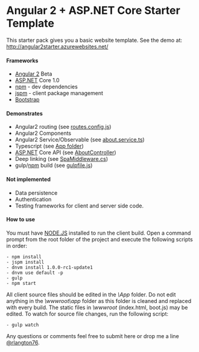 # Angular 2 + ASP.NET Core Starter Template

This starter pack gives you a basic website template.  See the demo at: http://angular2starter.azurewebsites.net/

#### Frameworks

  - [Angular 2] Beta
  - [ASP.NET] Core 1.0
  - [npm] - dev dependencies
  - [jspm] - client package management
  - [Bootstrap]

#### Demonstrates

   - Angular2 routing (see [routes.config.js])
   - Angular2 Components
   - Angular2 Service/Observable (see [about.service.ts])
   - Typescript (see [App folder])
   - [ASP.NET] Core API (see [AboutController])
   - Deep linking (see [SpaMiddleware.cs])
   - gulp/[npm] build (see [gulpfile.js])

#### Not implemented

   - Data persistence
   - Authentication
   - Testing frameworks for client and server side code.

#### How to use

You must have [NODE.JS] installed to run the client build.
Open a command prompt from the root folder of the project and execute the following scripts in order:

    - npm install
    - jspm install
    - dnvm install 1.0.0-rc1-update1
    - dnvm use default -p
    - gulp
    - npm start

All client source files should be edited in the *\App* folder.  Do not edit anything in the *\wwwroot\app* folder as this folder is cleaned and replaced with every build.  The static files in *\wwwroot* (index.html, boot.js) may be edited.
To watch for source file changes, run the following script:

    - gulp watch
    
Any questions or comments feel free to submit here or drop me a line [@rlangton76].

   [routes.config.js]: <https://github.com/ryanlangton/angular2-aspnetcore-starter/blob/master/Angular2AspNetCoreStarter/App/routes.config.ts>
   [about.service.ts]: <https://github.com/ryanlangton/angular2-aspnetcore-starter/blob/master/Angular2AspNetCoreStarter/App/about/about.service.ts>
   [App folder]: <https://github.com/ryanlangton/angular2-aspnetcore-starter/tree/master/Angular2AspNetCoreStarter/App>
   [AboutController]: <https://github.com/ryanlangton/angular2-aspnetcore-starter/blob/master/Angular2AspNetCoreStarter/Controllers/AboutController.cs>
   [gulpfile.js]: <https://github.com/ryanlangton/angular2-aspnetcore-starter/blob/master/Angular2AspNetCoreStarter/gulpfile.js>
   [@rlangton76]: <https://twitter.com/rlangton76>
   [NODE.JS]: <https://nodejs.org/en/download/>
   [SpaMiddleware.cs]: <https://github.com/ryanlangton/angular2-aspnetcore-starter/blob/master/Angular2AspNetCoreStarter/SpaMiddleware.cs>
   [Bootstrap]: <http://getbootstrap.com/>
   [jspm]: <http://jspm.io/>
   [Angular 2]: <https://angular.io/>
   [npm]: <https://www.npmjs.com/>
   [ASP.NET]: <http://www.asp.net/>